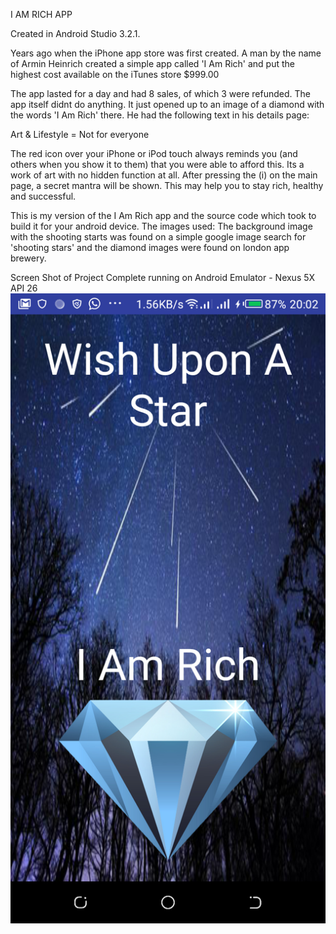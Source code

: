 I AM RICH APP

Created in Android Studio 3.2.1.

Years ago when the iPhone app store was first created. A man by the name of Armin Heinrich created a simple app called 'I Am Rich' and put the highest cost available on the iTunes store $999.00

The app lasted for a day and had 8 sales, of which 3 were refunded. The app itself didnt do anything. It just opened up to an image of a diamond with the words 'I Am Rich' there. He had the following text in his details page:

Art & Lifestyle = Not for everyone

The red icon over your iPhone or iPod touch always reminds you (and others when you show it to them) that you were able to afford this. Its a work of art with no hidden function at all. After pressing the (i) on the main page, a secret mantra will be shown. This may help you to stay rich, healthy and successful.

This is my version of the I Am Rich app and the source code which took to build it for your android device. The images used: The background image with the shooting starts was found on a simple google image search for 'shooting stars' and the diamond images were found on london app brewery.

Screen Shot of Project Complete running on Android Emulator - Nexus 5X API 26
![Alt text](https://github.com/kelvinator07/I-Am-Rich/blob/master/Screenshot_20181023-200235.png)

